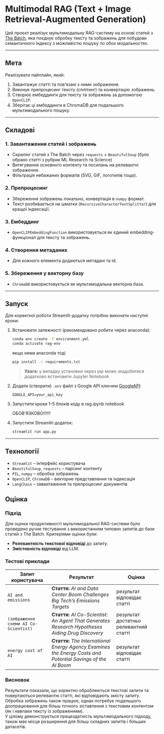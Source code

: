# Multimodal RAG (Text + Image Retrieval-Augmented Generation)

Цей проєкт реалізує мультимодальну RAG-систему на основі статей з [The Batch](https://www.deeplearning.ai/the-batch/), яка поєднує обробку тексту та зображень для побудови семантичного індексу з можливістю пошуку по обох модальностях.

---

## Мета

Реалізувати пайплайн, який:

1. Завантажує статті та пов’язані з ними зображення.
2. Виконує препроцесинг тексту (сплітинг) та конвертацію зображень.
3. Створює ембеддинги для тексту та зображень за допомогою `OpenCLIP`.
4. Зберігає ці ембеддинги в ChromaDB для подальшого мультимодального пошуку.

---

## Складові

### 1. Завантаження статей і зображень

* Скрапінг статей з The Batch через `requests` + `BeautifulSoup` (було обрано статті з рубрик ML Research та Science)
* Витягування основного контенту та посилань на релевантні зображення.
* Фільтрація небажаних форматів (SVG, GIF, логотипів тощо).

### 2. Препроцесинг

* Збереження зображень локально, конвертація в `numpy` формат.
* Текст розбивається на шматки (`RecursiveCharacterTextSplitter`) для кращої індексації.

### 3. Ембеддинг

* `OpenCLIPEmbeddingFunction` використовується як єдиний embedding-функціонал для тексту та зображень.

### 4. Створення метаданих

* Для кожного елемента додаються метадані та id.

### 5. Збереження у векторну базу

* `ChromaDB` використовується як мультимодальна векторна база.

---

## Запуск

Для коректної роботи Streamlit-додатку потрібно виконати наступні кроки:

1. Встановити залежності (рекомендовано робити через anaconda):


   ```bash
   conda env create -f environment.yml
   conda activate rag-env
   ```

    
    якщо нема anaconda тоді
    
    ```bash
    pip install -r requirements.txt
    ```
    
    > **Увага:** у випадку установки через pip може знадобитися додатково встановити Jupyter Notebook
2. Додати (створити) `.env` файл з Google API ключем [GoogleAPI](https://aistudio.google.com/apikey):

   ```
   GOOGLE_API=your_api_key
   ```

3. Запустити кроки 1-5 блоків коду в rag.ipynb notebook

    ОБОВ'ЯЗКОВО!!!!!!

4. Запустити Streamlit-додаток:

   ```bash
   streamlit run app.py
   ```

---

## Технології

* `Streamlit` – інтерфейс користувача
* `BeautifulSoup`, `requests` – парсинг контенту
* `PIL`, `numpy` – обробка зображень
* `OpenCLIP`, `ChromaDB` – векторне представлення та індексація
* `LangChain` – завантаження та препроцесинг документів

## Оцінка

### Підхід

Для оцінки продуктивності мультимодальної RAG-системи було проведено ручне тестування з використанням типових запитів до бази статей з The Batch. Критеріями оцінки були:

* **Релевантність текстової відповіді** до запиту.
* **Змістовність відповіді** від LLM.

### Тестові приклади

| Запит користувача   | Результат                                                                                                                                              | Оцінка        |
|---------------------|--------------------------------------------------------------------------------------------------------------------------------------------------------|---------------|
| `AI and emissions`  | **Стаття:** *AI and Data Center Boom Challenges Big Tech’s Emissions Targets* | результат відповідає статті |
| `(зображення схеми AI Co-Scientist)`     | **Стаття:** *AI Co-Scientist: An Agent That Generates Research Hypotheses Aiding Drug Discovery* | результат достатньо релевантний статті |
| `energy cost of AI` | **Стаття:** *The International Energy Agency Examines the Energy Costs and Potential Savings of the AI Boom* | результат відповідає статті |

### Висновок

Результати показали, що коректно обробляються текстові запити та повертаються релевантні статті, які відповідають змісту запиту.  
Обробка зображень також працює, однак потребує подальшого доопрацювання для більш точного зіставлення з текстовим контентом (як і навпаки тексту із зображенням).  
У цілому демонструється працездатність мультимодального підходу, також має місце розширення для більш складних запитів і більших датасетів.